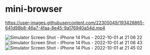 # mini-browser




https://user-images.githubusercontent.com/22305049/193428865-641d98b8-46a7-4faa-8e45-9a176940a54d.mp4

![Simulator Screen Shot - iPhone 14 Plus - 2022-10-01 at 21 06 22](https://user-images.githubusercontent.com/22305049/193428882-5cbf37dc-1a7e-4fbe-a2d4-08c3235d3bf9.png) ![Simulator Screen Shot - iPhone 14 Plus - 2022-10-01 at 21 06 43](https://user-images.githubusercontent.com/22305049/193428884-324e48ad-6a10-467b-9e16-59093829fa25.png) ![Simulator Screen Shot - iPhone 14 Plus - 2022-10-01 at 21 45 02](https://user-images.githubusercontent.com/22305049/193428886-59b60338-0a64-4819-aa8a-7ef1f8c79c6c.png)

